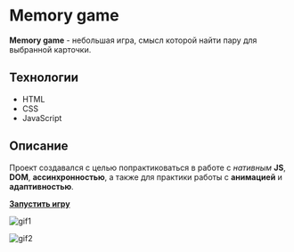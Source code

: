 # Memory game
**Memory game** - небольшая игра, смысл которой найти пару для выбранной карточки.

## Технологии
* HTML  
* CSS  
* JavaScript  

## Описание
Проект создавался с целью попрактиковаться в работе с *нативным* **JS**, **DOM**, **ассинхронностью**, а также для практики работы c **анимацией** и **адаптивностью**.

[**Запустить игру**](https://nukleaz.github.io/memory-game/) 


![gif1](https://media.giphy.com/media/v1.Y2lkPTc5MGI3NjExNXV6anViajhvcmJldGY5ZDNtaHFjYXF1eTNtMWFsZGs5MWg1Mm56ZyZlcD12MV9pbnRlcm5hbF9naWZfYnlfaWQmY3Q9Zw/WmWCYQQQ63ZsgRWlPb/giphy.gif)

![gif2](https://media.giphy.com/media/v1.Y2lkPTc5MGI3NjExc3oyMDNyaWRsZmN1ZWx0dnB6amlvOWszNjZtanltaWppYXVwNGJmbyZlcD12MV9pbnRlcm5hbF9naWZfYnlfaWQmY3Q9Zw/JmNuXxviCWPpcZqS3A/giphy.gif)

